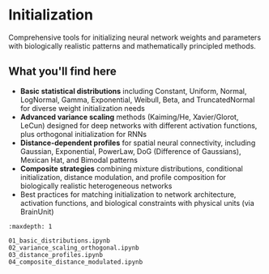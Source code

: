 # Initialization

Comprehensive tools for initializing neural network weights and parameters with biologically realistic patterns and mathematically principled methods.

## What you'll find here

- **Basic statistical distributions** including Constant, Uniform, Normal, LogNormal, Gamma, Exponential, Weibull, Beta, and TruncatedNormal for diverse weight initialization needs
- **Advanced variance scaling** methods (Kaiming/He, Xavier/Glorot, LeCun) designed for deep networks with different activation functions, plus orthogonal initialization for RNNs
- **Distance-dependent profiles** for spatial neural connectivity, including Gaussian, Exponential, PowerLaw, DoG (Difference of Gaussians), Mexican Hat, and Bimodal patterns
- **Composite strategies** combining mixture distributions, conditional initialization, distance modulation, and profile composition for biologically realistic heterogeneous networks
- Best practices for matching initialization to network architecture, activation functions, and biological constraints with physical units (via BrainUnit)

```{toctree}
:maxdepth: 1

01_basic_distributions.ipynb
02_variance_scaling_orthogonal.ipynb
03_distance_profiles.ipynb
04_composite_distance_modulated.ipynb
```

